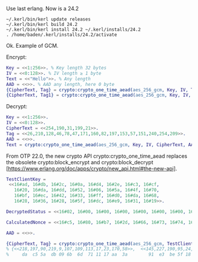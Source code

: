 Use last erlang.
Now is a 24.2

```
~/.kerl/bin/kerl update releases
~/.kerl/bin/kerl build 24.2
~/.kerl/bin/kerl install 24.2 ~/.kerl/installs/24.2
. /home/baden/.kerl/installs/24.2/activate
```

Ok. Example of GCM.

Encrypt:

```erlang
Key = <<1:256>>. % Key length 32 bytes
IV = <<0:128>>. % IV length ≥ 1 byte
Text = <<"Hello">>. % Any length
AAD = <<>>. % AAD any length, here 0 byte
{CipherText, Tag} = crypto:crypto_one_time_aead(aes_256_gcm, Key, IV, Text, AAD, true). % Tag length 1-16, here using default 16
{CipherText, Tag1} = crypto:crypto_one_time_aead(aes_256_gcm, Key, IV, Text, AAD, 12, true). % Use 12 byte tag
```

Decrypt:

```erlang
Key = <<1:256>>.
IV = <<0:128>>.
CipherText = <<254,190,31,199,21>>.
Tag = <<26,210,128,46,78,47,171,160,82,197,153,57,151,240,254,209>>.
AAD = <<>>.
Text = crypto:crypto_one_time_aead(aes_256_gcm, Key, IV, CipherText, AAD, Tag, false).
```

From OTP 22.0, the new crypto API crypto:crypto_one_time_aead replaces
the obsolete crypto:block_encrypt and crypto:block_decrypt
[https://www.erlang.org/doc/apps/crypto/new_api.html#the-new-api].

```erlang
TestClientKey =
 <<16#ad, 16#db, 16#2c, 16#0a, 16#d4, 16#2e, 16#c3, 16#cf,
   16#20, 16#da, 16#dd, 16#52, 16#06, 16#5a, 16#4f, 16#70,
   16#bf, 16#ec, 16#42, 16#33, 16#ff, 16#d0, 16#da, 16#68,
   16#28, 16#36, 16#28, 16#5f, 16#dc, 16#e9, 16#31, 16#19>>.

DecryptedStatus = <<16#02, 16#00, 16#00, 16#00, 16#00, 16#00, 16#00, 16#01, 16#08, 16#00, 16#00, 16#00>>.

CalculatedNonce = <<16#c5, 16#80, 16#b7, 16#2d, 16#66, 16#73, 16#74, 16#62, 16#a4, 16#da, 16#3b, 16#4c>>.

AAD = <<>>.

{CipherText, Tag} = crypto:crypto_one_time_aead(aes_256_gcm, TestClientKey, CalculatedNonce, DecryptedStatus, AAD, true).
% {<<218,197,90,219,9,107,109,113,17,23,170,58>>,  <<145,227,190,95,24,48,162,193,169,6,178,45,57,41,182,90>>}
%     da  c5 5a  db 09 6b  6d  71 11 17 aa  3a        91  e3  be 5f 18 30  a2  c1  a9 06 b2 2d 39 29  b6 5a
```
